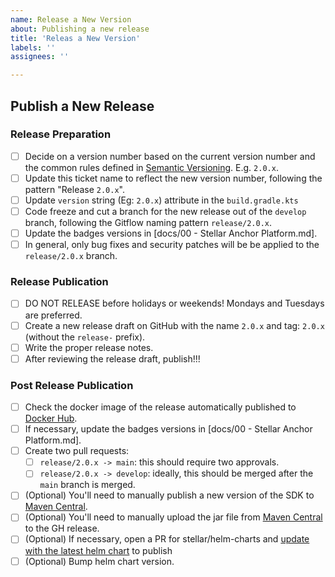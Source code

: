 ```yaml
---
name: Release a New Version
about: Publishing a new release
title: 'Releas a New Version'
labels: ''
assignees: ''

---
```

<!-- Please Follow this checklist before making your release. Thanks! -->

## Publish a New Release
### Release Preparation
- [ ] Decide on a version number based on the current version number and the common rules defined in [Semantic Versioning](https://semver.org). E.g. `2.0.x`.
- [ ] Update this ticket name to reflect the new version number, following the pattern "Release `2.0.x`".
- [ ] Update `version` string (Eg: `2.0.x`) attribute in the `build.gradle.kts`
- [ ] Code freeze and cut a branch for the new release out of the `develop` branch, following the Gitflow naming pattern `release/2.0.x`.
- [ ] Update the badges versions in [docs/00 - Stellar Anchor Platform.md].
- [ ] In general, only bug fixes and security patches will be be applied to the `release/2.0.x` branch.
### Release Publication
- [ ] DO NOT RELEASE before holidays or weekends! Mondays and Tuesdays are preferred.
- [ ] Create a new release draft on GitHub with the name `2.0.x` and tag: `2.0.x` (without the `release-` prefix).
- [ ] Write the proper release notes.
- [ ] After reviewing the release draft, publish!!!
### Post Release Publication
  - [ ] Check the docker image of the release automatically published to [Docker Hub](https://hub.docker.com/r/stellar/anchor-platform).
  - [ ] If necessary, update the badges versions in [docs/00 - Stellar Anchor Platform.md].
- [ ] Create two pull requests:
  - [ ] `release/2.0.x -> main`: this should require two approvals.
  - [ ] `release/2.0.x -> develop`: ideally, this should be merged after the `main` branch is merged.
- [ ] (Optional) You'll need to manually publish a new version of the SDK to [Maven Central](https://search.maven.org/search?q=g:org.stellar.anchor-sdk).
- [ ] (Optional) You'll need to manually upload the jar file from [Maven Central](https://search.maven.org/search?q=g:org.stellar.anchor-sdk) to the GH release.
- [ ] (Optional) If necessary, open a PR for stellar/helm-charts and [update with the latest helm chart](https://docs.google.com/document/d/10ujUQZvBCMUyciObQPouxjtlnOdI5OpAz2Pk1LFdDDE) to publish
- [ ] (Optional) Bump helm chart version.
